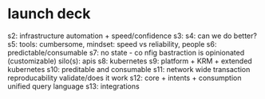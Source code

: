 # launch deck

s2: infrastructure automation + speed/confidence
s3:
s4: can we do better?
s5: tools: cumbersome, mindset: speed vs reliability, people
s6: predictable/consumable
s7: no state - co nfig
    bastraction is opinionated (customizable)
    silo(s): apis
s8: kubernetes
s9: platform + KRM + extended kubernetes
s10: preditable and consumable
s11: network wide transaction
    reproducability
    validate/does it work
s12: core + intents + consumption
    unified query language
s13: integrations